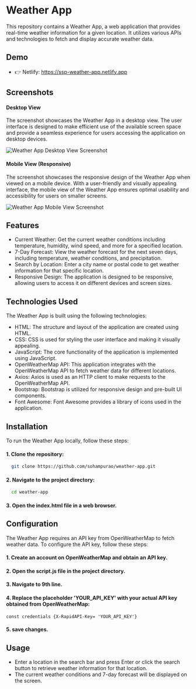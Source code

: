 # Weather App

This repository contains a Weather App, a web application that provides real-time weather information for a given location. It utilizes various APIs and technologies to fetch and display accurate weather data.

## Demo

- 👉 Netlify: https://ssp-weather-app.netlify.app

## Screenshots

#### Desktop View

The screenshot showcases the Weather App in a desktop view. The user interface is designed to make efficient use of the available screen space and provide a seamless experience for users accessing the application on desktop devices.

![Weather App Desktop View Screenshot](https://res.cloudinary.com/dazvnvkca/image/upload/v1689317579/Readme%20Images/weather-app/desktop-view_wthf22.png)

#### Mobile View (Responsive)

The screenshot showcases the responsive design of the Weather App when viewed on a mobile device. With a user-friendly and visually appealing interface, the mobile view of the Weather App ensures optimal usability and accessibility for users on smaller screens.

![Weather App Mobile View Screenshot](https://res.cloudinary.com/dazvnvkca/image/upload/v1689317577/Readme%20Images/weather-app/mobile-view_xtupep.png)

## Features

- Current Weather: Get the current weather conditions including temperature, humidity, wind speed, and more for a specified location.
- 7-Day Forecast: View the weather forecast for the next seven days, including temperature, weather conditions, and precipitation.
- Search by Location: Enter a city name or postal code to get weather information for that specific location.
- Responsive Design: The application is designed to be responsive, allowing users to access it on different devices and screen sizes.

## Technologies Used

The Weather App is built using the following technologies:

- HTML: The structure and layout of the application are created using HTML.
- CSS: CSS is used for styling the user interface and making it visually appealing.
- JavaScript: The core functionality of the application is implemented using JavaScript.
- OpenWeatherMap API: This application integrates with the OpenWeatherMap API to fetch weather data for different locations.
- Axios: Axios is used as an HTTP client to make requests to the OpenWeatherMap API.
- Bootstrap: Bootstrap is utilized for responsive design and pre-built UI components.
- Font Awesome: Font Awesome provides a library of icons used in the application.

## Installation

To run the Weather App locally, follow these steps:

#### 1. Clone the repository:

```bash
  git clone https://github.com/sohampurao/weather-app.git
```

#### 2. Navigate to the project directory:

```bash
  cd weather-app
```

#### 3. Open the index.html file in a web browser.

## Configuration

The Weather App requires an API key from OpenWeatherMap to fetch weather data. To configure the API key, follow these steps:

#### 1. Create an account on OpenWeatherMap and obtain an API key.

#### 2. Open the script.js file in the project directory.

#### 3. Navigate to 9th line.

#### 4. Replace the placeholder 'YOUR_API_KEY' with your actual API key obtained from OpenWeatherMap:

`const credentials {X-RapidAPI-Key= 'YOUR_API_KEY'}`

#### 5. save changes.

## Usage

- Enter a location in the search bar and press Enter or click the search button to retrieve weather information for that location.
- The current weather conditions and 7-day forecast will be displayed on the screen.
